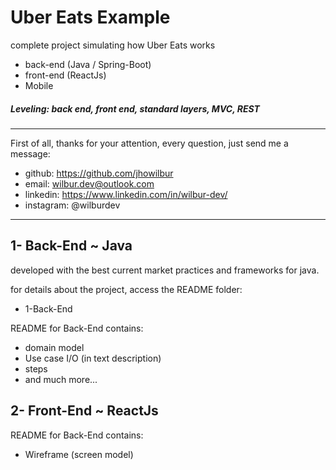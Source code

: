 # Uber Eats Example
complete project simulating how Uber Eats works

- back-end (Java / Spring-Boot)
- front-end (ReactJs)  
- Mobile

##### Leveling: back end, front end, standard layers, MVC, REST

----------------------

First of all, thanks for your attention, every question, just send me a message:
- github: https://github.com/jhowilbur
- email: wilbur.dev@outlook.com
- linkedin: https://www.linkedin.com/in/wilbur-dev/
- instagram: @wilburdev

----------------------

## 1- Back-End ~ Java

developed with the best current market practices and frameworks for java.

for details about the project, access the README folder:
- 1-Back-End

README for Back-End contains:
- domain model
- Use case I/O (in text description)
- steps
- and much more...

## 2- Front-End ~ ReactJs


README for Back-End contains:
- Wireframe (screen model)